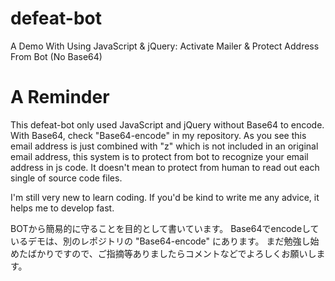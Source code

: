 # defeat-bot
A Demo With Using JavaScript &amp; jQuery: Activate Mailer &amp; Protect Address From Bot (No Base64)

# A Reminder
This defeat-bot only used JavaScript and jQuery without Base64 to encode. With Base64, check "Base64-encode" in my repository.
As you see this email address is just combined with "z" which is not included in an original email address, this system is to protect from bot to recognize your email address in js code. It doesn't mean to protect from human to read out each single of source code files.

I'm still very new to learn coding. If you'd be kind to write me any advice, it helps me to develop fast.

BOTから簡易的に守ることを目的として書いています。
Base64でencodeしているデモは、別のレポジトリの "Base64-encode" にあります。
まだ勉強し始めたばかりですので、ご指摘等ありましたらコメントなどでよろしくお願いします。
